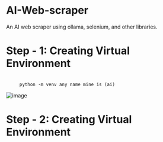 # AI-Web-scraper
An AI web scraper using ollama, selenium, and other libraries.

<h1> Step - 1: Creating Virtual Environment </h1>
<code>
     python -m venv any name mine is (ai)
</code>

![image](https://github.com/user-attachments/assets/3ab722d6-5f96-4d90-9551-8ef143b66668)

<h1> Step - 2: Creating Virtual Environment </h1>
